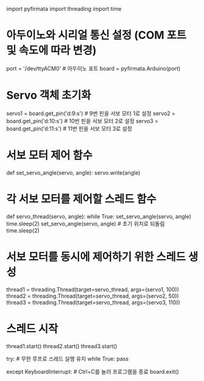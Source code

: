 import pyfirmata
import threading
import time

# 아두이노와 시리얼 통신 설정 (COM 포트 및 속도에 따라 변경)
port = '/dev/ttyACM0'  # 아두이노 포트
board = pyfirmata.Arduino(port)

# Servo 객체 초기화
servo1 = board.get_pin('d:9:s')  # 9번 핀을 서보 모터 1로 설정
servo2 = board.get_pin('d:10:s')  # 10번 핀을 서보 모터 2로 설정
servo3 = board.get_pin('d:11:s')  # 11번 핀을 서보 모터 3로 설정

# 서보 모터 제어 함수
def set_servo_angle(servo, angle):
    servo.write(angle)

# 각 서보 모터를 제어할 스레드 함수
def servo_thread(servo, angle):
    while True:
        set_servo_angle(servo, angle)
        time.sleep(2)
        set_servo_angle(servo, angle)  # 초기 위치로 되돌림
        time.sleep(2)

# 서보 모터를 동시에 제어하기 위한 스레드 생성
thread1 = threading.Thread(target=servo_thread, args=(servo1, 100))
thread2 = threading.Thread(target=servo_thread, args=(servo2, 50))
thread3 = threading.Thread(target=servo_thread, args=(servo3, 110))

# 스레드 시작
thread1.start()
thread2.start()
thread3.start()

try:
    # 무한 루프로 스레드 실행 유지
    while True:
        pass

except KeyboardInterrupt:
    # Ctrl+C를 눌러 프로그램을 종료
    board.exit()
